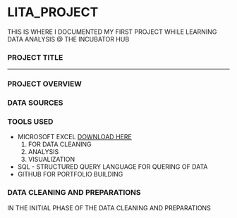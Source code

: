 # LITA_PROJECT
THIS IS WHERE I DOCUMENTED MY FIRST PROJECT WHILE LEARNING DATA ANALYSIS @ THE INCUBATOR HUB  
### PROJECT TITLE
---
### PROJECT OVERVIEW

### DATA SOURCES

### TOOLS USED
- MICROSOFT EXCEL [DOWNLOAD HERE](https://www.microsoft.com/en-us/microsoft-365/excel)
  1. FOR DATA CLEANING
  2. ANALYSIS
  3. VISUALIZATION
- SQL - STRUCTURED QUERY LANGUAGE FOR QUERING OF DATA
- GITHUB FOR PORTFOLIO BUILDING
### DATA CLEANING AND PREPARATIONS
IN THE INITIAL PHASE OF THE DATA CLEANING AND PREPARATIONS

